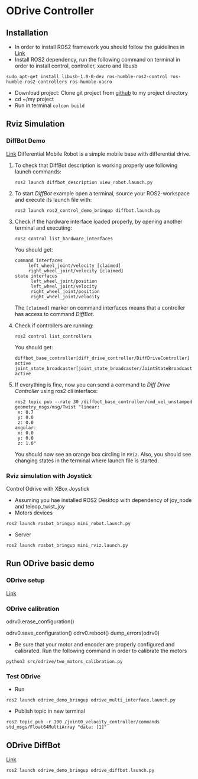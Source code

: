 # ODrive Controller
## Installation
- In order to install ROS2 framework you should follow the guidelines in [Link](https://docs.ros.org/en/humble/Installation.html)
- Install ROS2 dependency, run the following command on terminal in order to install control, controller, xacro and libusb
```
sudo apt-get install libusb-1.0-0-dev ros-humble-ros2-control ros-humble-ros2-controllers ros-humble-xacro
```
- Download project: Clone git project from [github](https://github.com/nadavis/ODrive_Controller.git) to my project directory
- cd ~/my project
- Run in terminal ```colcon build```
## Rviz Simulation
### DiffBot Demo
[Link](https://github.com/ros-controls/ros2_control_demos)
Differential Mobile Robot is a simple mobile base with differential drive.
1. To check that DiffBot description is working properly use following launch commands:
   ```
   ros2 launch diffbot_description view_robot.launch.py
   ```
2. To start *DiffBot* example open a terminal, source your ROS2-workspace and execute its launch file with:
   ```
   ros2 launch ros2_control_demo_bringup diffbot.launch.py
   ```
3. Check if the hardware interface loaded properly, by opening another terminal and executing:
   ```
   ros2 control list_hardware_interfaces
   ```
   You should get:
   ```
   command interfaces
        left_wheel_joint/velocity [claimed]
        right_wheel_joint/velocity [claimed]
   state interfaces
         left_wheel_joint/position
         left_wheel_joint/velocity
         right_wheel_joint/position
         right_wheel_joint/velocity
   ```
   The `[claimed]` marker on command interfaces means that a controller has access to command *DiffBot*.

4. Check if controllers are running:
   ```
   ros2 control list_controllers
   ```
   You should get:
   ```
   diffbot_base_controller[diff_drive_controller/DiffDriveController] active
   joint_state_broadcaster[joint_state_broadcaster/JointStateBroadcaster] active
   ```
5. If everything is fine, now you can send a command to *Diff Drive Controller* using ros2 cli interface:
   ```
   ros2 topic pub --rate 30 /diffbot_base_controller/cmd_vel_unstamped geometry_msgs/msg/Twist "linear:
    x: 0.7
    y: 0.0
    z: 0.0
   angular:
    x: 0.0
    y: 0.0
    z: 1.0"
    ```
   You should now see an orange box circling in `RViz`.
   Also, you should see changing states in the terminal where launch file is started.

### Rviz simulation with Joystick
Control Odrive with XBox Joystick
- Assuming you hae installed ROS2 Desktop with dependency of joy_node and teleop_twist_joy
- Motors devices 
```
ros2 launch rosbot_bringup mini_robot.launch.py
```
- Server 
```
ros2 launch rosbot_bringup mini_rviz.launch.py
```
## Run ODrive basic demo 
### ODrive setup
[Link](https://github.com/Factor-Robotics/odrive_ros2_control/wiki/Getting_Started)
### ODrive calibration
odrv0.erase_configuration()

odrv0.save_configuration()
odrv0.reboot()
dump_errors(odrv0)

- Be sure that your motor and encoder are properly configured and calibrated. Run the following command in order to calibrate the motors
```
python3 src/odrive/two_motors_calibration.py
```
### Test ODrive
- Run
```
ros2 launch odrive_demo_bringup odrive_multi_interface.launch.py
```
- Publish topic in new terminal 
```
ros2 topic pub -r 100 /joint0_velocity_controller/commands std_msgs/Float64MultiArray "data: [1]"
```
## ODrive DiffBot 
[Link](https://github.com/Factor-Robotics/odrive_ros2_control/wiki/DiffBot_HIL_Demo)
```
ros2 launch odrive_demo_bringup odrive_diffbot.launch.py
```
